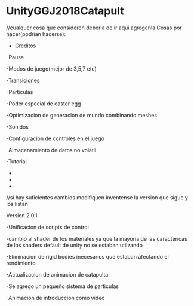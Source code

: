 # UnityGGJ2018Catapult


//cualquer cosa que consideren deberia de ir aqui agregenla
Cosas por hacer(podrian hacerse):

- Creditos

-Pausa

-Modos de juego(mejor de 3,5,7 etc)

-Transiciones

-Particulas

-Poder especial de easter egg

-Optimizacion de generacion de mundo combinando meshes

-Sonidos

-Configuracion de controles en el juego

-Almacenamiento de datos no volatil

-Tutorial

-
-
-
//si hay suficientes cambios modifiquen inventense la version que sigue y los listan













Version 2.0.1

-Unificacion de scripts de control

-cambio al shader de los materiales ya que la mayoria de las caractericas
  de los shaders default de unity no se estaban utilzando
  
-Eliminacion de rigid bodies inecesarios que estaban afectando el rendimiento

-Actualizacion de animacion de catapulta

-Se agrego un pequeño sistema de particulas

-Animacion de introduccion como video
